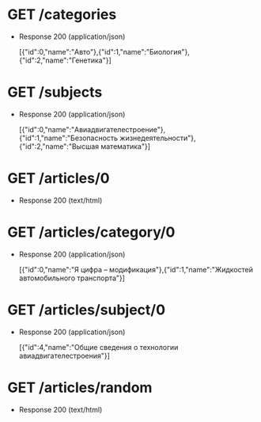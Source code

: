 # GET /categories
+ Response 200 (application/json)

    [{"id":0,"name":"Авто"},{"id":1,"name":"Биология"},{"id":2,"name":"Генетика"}]

# GET /subjects
+ Response 200 (application/json)

    [{"id":0,"name":"Авиадвигателестроение"},{"id":1,"name":"Безопасность жизнедеятельности"},{"id":2,"name":"Высшая математика"}]

# GET /articles/0
+ Response 200 (text/html)

# GET /articles/category/0
+ Response 200 (application/json)

    [{"id":0,"name":"Я цифра – модификация"},{"id":1,"name":"Жидкостей автомобильного транспорта"}]

# GET /articles/subject/0
+ Response 200 (application/json)

    [{"id":4,"name":"Общие сведения о технологии авиадвигателестроения"}]

# GET /articles/random
+ Response 200 (text/html)
